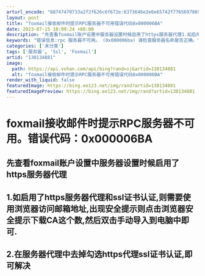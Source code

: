 ```yaml
---
arturl_encode: "68747470733a2f2f626c6f672e:6373646e2e6e65742f77656978696e5f34323135363336382f:61727469636c652f64657461696c732f313330313334383831"
layout: post
title: "foxmail接收邮件时提示RPC服务器不可用错误代码0x000006BA"
date: 2023-07-15 10:09:24 +08:00
description: "先查看foxmail账户设置中服务器设置时候启用了https服务器代理1.如启用了https服务器代"
keywords: "错误信息:rpc 服务器不可用。 (0x000006ba) 请检查服务器名称是否正确。"
categories: ['未分类']
tags: ['服务器', 'Ssl', 'Foxmail']
artid: "130134881"
image:
  path: https://api.vvhan.com/api/bing?rand=sj&artid=130134881
  alt: "foxmail接收邮件时提示RPC服务器不可用错误代码0x000006BA"
render_with_liquid: false
featuredImage: https://bing.ee123.net/img/rand?artid=130134881
featuredImagePreview: https://bing.ee123.net/img/rand?artid=130134881
---
```


# foxmail接收邮件时提示RPC服务器不可用。错误代码：0x000006BA

## 先查看foxmail账户设置中服务器设置时候启用了https服务器代理

## 1.如启用了https服务器代理和ssl证书认证,则需要使用浏览器访问邮箱地址,出现安全提示则点击浏览器安全提示下载CA这个数,然后双击手动导入到电脑中即可.

## 2.在服务器代理中去掉勾选https代理ssl证书认证,即可解决